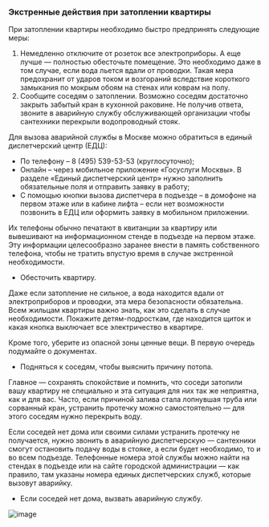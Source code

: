 ### Экстренные действия при затоплении квартиры
При затоплении квартиры необходимо быстро предпринять следующие меры:
1. Немедленно отключите от розеток все электроприборы. А еще лучше — полностью обесточьте помещение. Это необходимо даже в том случае, если вода льется вдали от проводки. Такая мера предохранит от ударов током и возгораний вследствие короткого замыкания по мокрым обоям на стенах или коврам на полу.
2. Сообщите соседям о затоплении. Возможно соседям достаточно закрыть забытый кран в кухонной раковине. Не получив ответа, звоните в аварийную службу обслуживающей организации чтобы сантехники перекрыли водопроводный стояк.

Для вызова аварийной службы в Москве можно обратиться в единый диспетчерский центр (ЕДЦ):
- По телефону – 8 (495) 539-53-53 (круглосуточно);
- Онлайн – через мобильное приложение «Госуслуги Москвы». В разделе «Единый диспетчерский центр» нужно заполнить обязательные поля и отправить заявку в работу;
- С помощью кнопки вызова диспетчера в подъезде – в домофоне на первом этаже или в кабине лифта – если нет возможности позвонить в ЕДЦ или оформить заявку в мобильном приложении.

Их телефоны обычно печатают в квитанции за квартиру или вывешивают на информационном стенде в подъезде на первом этаже. Эту информации целесообразно заранее внести в память собственного телефона, чтобы не тратить впустую время в случае экстренной необходимости.

- Обесточить квартиру.

Даже если затопление не сильное, а вода находится вдали от электроприборов и проводки, эта мера безопасности обязательна. Всем жильцам квартиры важно знать, как это сделать в случае необходимости. Покажите детям-подросткам, где находится щиток и какая кнопка выключает все электричество в квартире.

Кроме того, уберите из опасной зоны ценные вещи. В первую очередь подумайте о документах.

- Подняться к соседям, чтобы выяснить причину потопа.

Главное — сохранять спокойствие и помнить, что соседи затопили вашу квартиру не специально и эта ситуация для них так же неприятна, как и для вас. Часто, если причиной залива стала лопнувшая труба или сорванный кран, устранить протечку можно самостоятельно — для этого соседям нужно перекрыть воду.

Если соседей нет дома или своими силами устранить протечку не получается, нужно звонить в аварийную диспетчерскую — сантехники смогут остановить подачу воды в стояке, а если будет необходимо, то и во всем подъезде. Телефонные номера этой службы можно найти на стендах в подъезде или на сайте городской администрации — как правило, там указаны номера единых диспетчерских служб, которые вызовут аварийку.

- Если соседей нет дома, вызвать аварийную службу.

![image](https://github.com/medicdoc/emergency/assets/87380272/ce551993-d097-46ac-878d-8db4c42a7e19)
